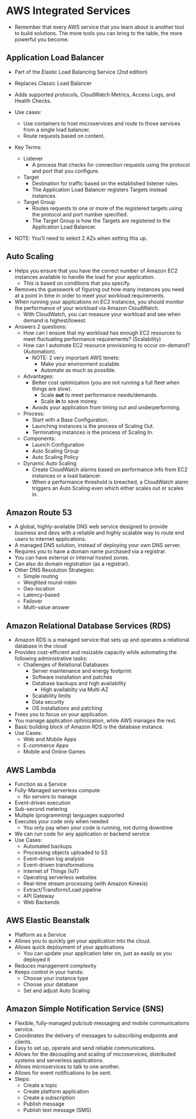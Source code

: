 # AWS Integrated Services
* Remember that every AWS service that you learn about is another tool 
  to build solutions. The more tools you can bring to the table, the 
  more powerful you become. 

## Application Load Balancer
* Part of the Elastic Load Balancing Service (2nd edition)
* Replaces Classic Load Balancer
* Adds supported protocols, CloudWatch Metrics, Access Logs, and Health 
  Checks.
* Use cases:
  * Use containers to host microservices and route to those services 
    from a single load balancer.
  * Route requests based on content.
* Key Terms:
  * Listener 
    * A process that checks for connection requests using the protocol 
      and port that you configure.
  * Target 
    * Destination for traffic based on the established listener rules.
    * The Application Load Balancer registers Targets instead instances.
  * Target Group 
    * Routes requests to one or more of the registered targets using the 
      protocol and port number specified.
    * The Target Group is how the Targets are registered to the 
      Application Load Balancer.

* NOTE: You'll need to select 2 AZs when setting this up.

## Auto Scaling
* Helps you ensure that you have the correct number of Amazon EC2
  instances available to handle the load for your application.
  * This is based on conditions that you specify.
* Removes the guesswork of figuring out how many instances you need at a 
  point in time in order to meet your workload requirements.
* When running your applications on EC2 instances, you should monitor 
  the performance of your workload via Amazon CloudWatch.
  * With CloudWatch, you can measure your workload and see when demand 
    is highest/lowest.
* Answers 2 questions:
  * How can I ensure that my workload has enough EC2 resources to meet
    fluctuating performance requirements? (Scalability)
  * How can I automate EC2 resource provisioning to occur on-demand?
    (Automation).
    * NOTE: 2 very important AWS tenets:
      * Make your environment scalable.
      * Automate as much as possible.
  * Advantages:
    * Better cost optimization (you are not running a full fleet when
      things are slow).
      * Scale **out** to meet performance needs/demands.
      * Scale **in** to save money.
    * Avoids your application from timing out and underperforming.
  * Process:
    * Start with a Base Configuration.
    * Launching instances is the process of Scaling Out.
    * Terminating instances is the process of Scaling In.
  * Components:
    * Launch Configuration
    * Auto Scaling Group
    * Auto Scaling Policy
  * Dynamic Auto Scaling
    * Create CloudWatch alarms based on performance info from EC2
      instances or a load balancer.
    * When a performance threshold is breached, a CloudWatch alarm
      triggers an Auto Scaling even which either scales out or scales
      in.

## Amazon Route 53
* A global, highly-available DNS web service designed to provide 
  business and devs with a reliable and highly scalable way to route end 
  users to internet applications.
* A managed DNS solution, instead of deploying your own DNS server.
* Requires you to have a domain name purchased via a registrar.
* You can have external or internal hosted zones.
* Can also do domain registration (as a registrar).
* Other DNS Resolution Strategies:
  * Simple routing
  * Weighted round-robin
  * Geo-location
  * Latency-based
  * Failover
  * Multi-value answer

## Amazon Relational Database Services (RDS)
* Amazon RDS is a managed service that sets up and operates a relational 
  database in the cloud
* Provides cost-efficient and resizable capacity while automating the
  following administrative tasks:
  * Challenges of Relational Databases
    * Server maintenance and energy footprint
    * Software installation and patches
    * Database backups and high availability
      * High availabilty via Multi-AZ
    * Scalability limits
    * Data security
    * OS installations and patching
* Frees you to focus on your application.
* You manage application optimization, while AWS manages the rest.
* Basic building block of Amazon RDS is the database instance.
* Use Cases:
  * Web and Mobile Apps
  * E-commerce Apps
  * Mobile and Online Games

## AWS Lambda
* Function as a Service
* Fully-Managed serverless compute
  * No servers to manage
* Event-driven execution
* Sub-second metering
* Multiple (programming) languages supported
* Executes your code only when needed
  * You only pay when your code is running, not during downtime
* We can run code for any application or backend service
* Use Cases:
  * Automated backups
  * Processing objects uploaded to S3
  * Event-driven log analysis
  * Event-driven transformations
  * Internet of Things (IoT)
  * Operating serverless websites
  * Real-time stream processing (with Amazon Kinesis)
  * Extract/Transform/Load pipeline
  * API Gateway
  * Web Backends

## AWS Elastic Beanstalk
* Platform as a Service
* Allows you to quickly get your application into the cloud.
* Allows quick deployment of your applications
  * You can update your application later on, just as easily as you 
    deployed it
* Reduces management complexity
* Keeps control in your hands:
  * Choose your instance type
  * Choose your database
  * Set and adjust Auto Scaling

## Amazon Simple Notification Service (SNS)
* Flexible, fully-managed pub/sub messaging and mobile communications
  service.
* Coordinates the delivery of messages to subscribing endpoints and
  clients.
* Easy to set up, operate and send reliable communications.
* Allows for the decoupling and scaling of microservices, distributed
  systems and serverless applications.
* Allows microservices to talk to one another.
* Allows for event notifications to be sent.
* Steps:
  * Create a topic
  * Create platform application
  * Create a subscription
  * Publish message
  * Publish text message (SMS)

